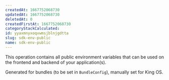 ```yaml
---
createdAt: 1667752068730
updatedAt: 1667752068730
deletedAt: 0
createdFirstAt: 1667752068730
categoryStackCalculated: 
id: yyaxmnyxoqvwmsjblnjgdtta
slug: sdk-env-public
name: sdk-env-public
---
```


This operation contains all public environment variables that can be used on the frontend and backend of your application(s).

Generated for bundles (to be set in `BundleConfig`), manually set for King OS.
